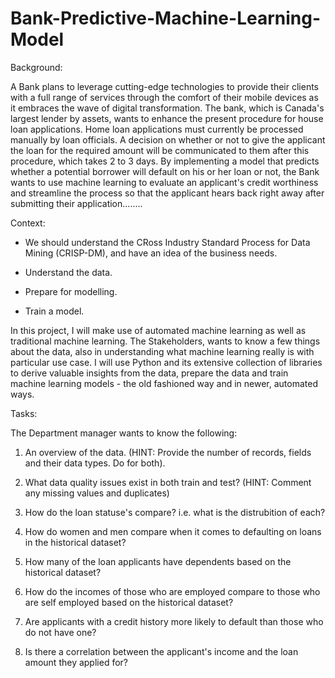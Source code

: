 # Bank-Predictive-Machine-Learning-Model
Background:

A Bank plans to leverage cutting-edge technologies to provide their clients with a full range of services through the comfort of their mobile devices as it embraces the wave of digital transformation. The bank, which is Canada's largest lender by assets, wants to enhance the present procedure for house loan applications. Home loan applications must currently be processed manually by loan officials. A decision on whether or not to give the applicant the loan for the required amount will be communicated to them after this procedure, which takes 2 to 3 days. By implementing a model that predicts whether a potential borrower will default on his or her loan or not, the Bank wants to use machine learning to evaluate an applicant's credit worthiness and streamline the process so that the applicant hears back right away after submitting their application........

Context: 

- We should understand the CRoss Industry Standard Process for Data Mining (CRISP-DM), and have an idea of the business needs.

- Understand the data.

- Prepare for modelling.

- Train a model.


In this project, I will make use of automated machine learning as well as traditional machine learning. The Stakeholders, wants to know a few things about the data, also in understanding what machine learning really is with particular use case. I will use Python and its extensive collection of libraries to derive valuable insights from the data, prepare the data and train machine learning models - the old fashioned way and in newer, automated ways.

Tasks: 

The Department manager wants to know the following:

1. An overview of the data. (HINT: Provide the number of records, fields and their data types. Do for both).

2. What data quality issues exist in both train and test? (HINT: Comment any missing values and duplicates)

3. How do the loan statuse's compare? i.e. what is the distrubition of each?

4. How do women and men compare when it comes to defaulting on loans in the historical dataset?

5. How many of the loan applicants have dependents based on the historical dataset?

6. How do the incomes of those who are employed compare to those who are self employed based on the historical dataset?

7. Are applicants with a credit history more likely to default than those who do not have one?

8. Is there a correlation between the applicant's income and the loan amount they applied for?

